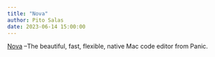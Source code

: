 ```yaml
---
title: "Nova"
author: Pito Salas
date: 2023-06-14 15:00:00
---
```



[ Nova](<https://nova.app/>) –The beautiful, fast, flexible, native Mac code
editor from Panic.


